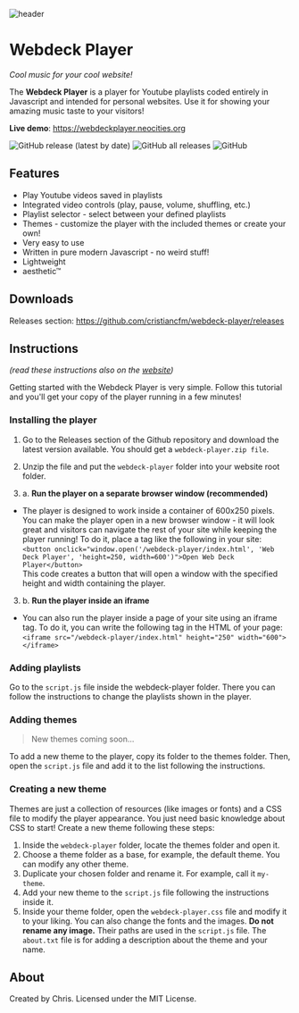 
![header](https://user-images.githubusercontent.com/72354794/211170247-af9a802e-73f2-429c-a697-6edd49c24006.png)

# Webdeck Player
*Cool music for your cool website!*

The **Webdeck Player** is a player for Youtube playlists coded entirely in Javascript and intended for personal websites. Use it for showing your amazing music taste to your visitors!

**Live demo**: https://webdeckplayer.neocities.org

![GitHub release (latest by date)](https://img.shields.io/github/v/release/cristiancfm/webdeck-player)
![GitHub all releases](https://img.shields.io/github/downloads/cristiancfm/webdeck-player/total)
![GitHub](https://img.shields.io/github/license/cristiancfm/webdeck-player)


## Features
- Play Youtube videos saved in playlists
- Integrated video controls (play, pause, volume, shuffling, etc.)
- Playlist selector - select between your defined playlists
- Themes - customize the player with the included themes or create your own!
- Very easy to use
- Written in pure modern Javascript - no weird stuff!
- Lightweight
- aesthetic™


## Downloads
Releases section: https://github.com/cristiancfm/webdeck-player/releases

## Instructions
*(read these instructions also on the [website](https://webdeckplayer.neocities.org))*

Getting started with the Webdeck Player is very simple. Follow this tutorial and you'll get your copy of the player running in a few minutes!


### Installing the player
1. Go to the Releases section of the Github repository and download the latest version available. You should get a `webdeck-player.zip file`.
2. Unzip the file and put the `webdeck-player` folder into your website root folder.

3. a. **Run the player on a separate browser window (recommended)**
  - The player is designed to work inside a container of 600x250 pixels. You can make the player open in a new browser window - it will look great and visitors can navigate the rest of your site while keeping the player running! To do it, place a tag like the following in your site:  
`<button onclick="window.open('/webdeck-player/index.html', 'Web Deck Player', 'height=250, width=600')">Open Web Deck Player</button>`  
This code creates a button that will open a window with the specified height and width containing the player.

3. b. **Run the player inside an iframe**
  - You can also run the player inside a page of your site using an iframe tag. To do it, you can write the following tag in the HTML of your page:  
`<iframe src="/webdeck-player/index.html" height="250" width="600"></iframe>`  

### Adding playlists

Go to the `script.js` file inside the webdeck-player folder. There you can follow the instructions to change the playlists shown in the player.

### Adding themes

> New themes coming soon...

To add a new theme to the player, copy its folder to the themes folder. Then, open the `script.js` file and add it to the list following the instructions.

### Creating a new theme

Themes are just a collection of resources (like images or fonts) and a CSS file to modify the player appearance. You just need basic knowledge about CSS to start! Create a new theme following these steps:

1. Inside the `webdeck-player` folder, locate the themes folder and open it.
2. Choose a theme folder as a base, for example, the default theme. You can modify any other theme.
3. Duplicate your chosen folder and rename it. For example, call it `my-theme`.
4. Add your new theme to the `script.js` file following the instructions inside it.
5. Inside your theme folder, open the `webdeck-player.css` file and modify it to your liking. You can also change the fonts and the images. **Do not rename any image.** Their paths are used in the `script.js` file. The `about.txt` file is for adding a description about the theme and your name.

## About
Created by Chris. Licensed under the MIT License.
